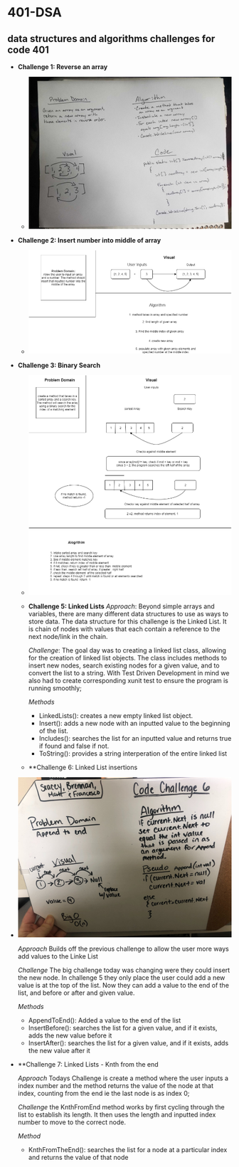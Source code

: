 # 401-DSA
## data structures and algorithms challenges for code 401
- **Challenge 1: Reverse an array**
  - ![whiteboard](01wb.jpg)
- **Challenge 2: Insert number into middle of array**
  - ![whiteboard](InsertShiftArray.png)
- **Challenge 3: Binary Search**
  - ![whiteboard](BinarySearch.png)
  - **Challenge 5: Linked Lists**
    *Approach*: Beyond simple arrays and variables, there are many different data structures to use as ways to store data. 
      The data structure for this challenge is the Linked List. It is chain of nodes with values that each contain a reference to the next 
      node/link in the chain. 

      *Challenge*: The goal day was to creating a linked list class, allowing for the creation of linked list objects. The class includes 
      methods to insert new nodes, search existing nodes for a given value, and to convert the list to a string. With Test Driven Development 
      in mind we also had to create corresponding xunit test to ensure the program is running smoothly;

      *Methods*
       - LinkedLists(): creates a new empty linked list object.
       - Insert(): adds a new node with an inputted value to the beginning of the list.
       - Includes(): searches the list for an inputted value and returns true if found and false if not.
       - ToString(): provides a string interperation of the entire linked list

  - **Challenge 6: Linked List insertions

 - ![whiteboard](day06Wb.jpg)

    *Approach* Builds off the previous challenge to allow the user more ways add values to the Linke List

    *Challenge* The big challenge today was changing were they could insert the new node. In challenge 5
    they only place the user could add a new value is at the top of the list. Now they can add a value to 
    the end of the list, and before or after and given value.

     *Methods*
      - AppendToEnd(): Added a value to the end of the list
      - InsertBefore(): searches the list for a given value, and if it exists, adds the new value before it
      - InsertAfter(): searches the list for a given value, and if it exists, adds the new value after it

- **Challenge 7: Linked Lists - Knth from the end

    *Approach* Todays Challenge is create a method where the user inputs a index number and the method returns
    the value of the node at that index, counting from the end ie the last node is as index 0;
    
    *Challenge* the KnthFromEnd method works by first cycling through the list to establish its length. It 
    then uses the length and inputted index number to move to the correct node.

    *Method*
    - KnthFromTheEnd(): searches the list for a node at a particular index and returns the value of that node